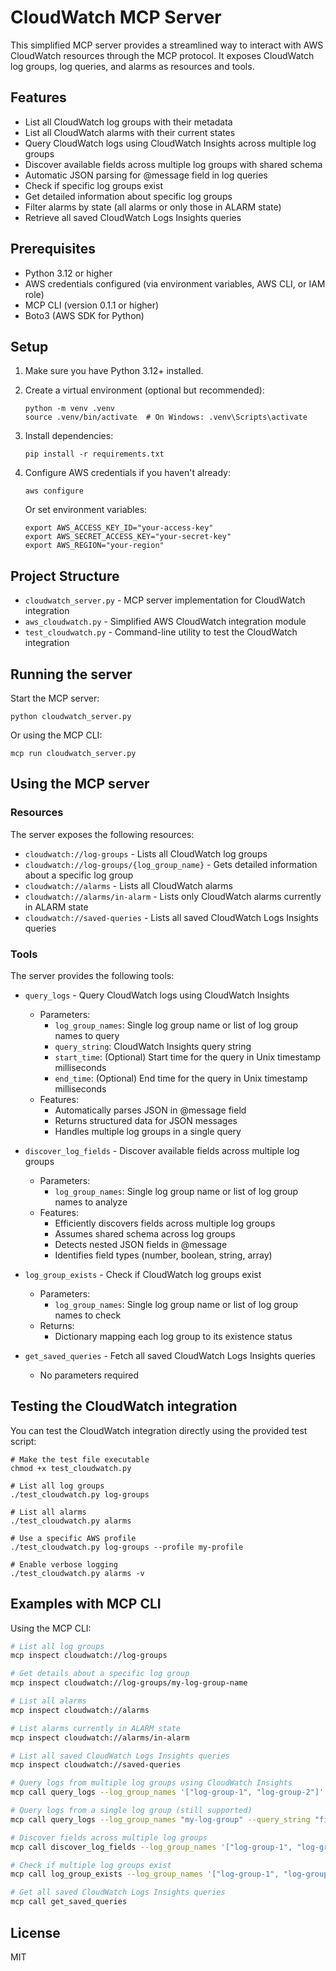 # CloudWatch MCP Server

This simplified MCP server provides a streamlined way to interact with AWS CloudWatch resources through the MCP protocol. It exposes CloudWatch log groups, log queries, and alarms as resources and tools.

## Features

- List all CloudWatch log groups with their metadata
- List all CloudWatch alarms with their current states
- Query CloudWatch logs using CloudWatch Insights across multiple log groups
- Discover available fields across multiple log groups with shared schema
- Automatic JSON parsing for @message field in log queries
- Check if specific log groups exist
- Get detailed information about specific log groups
- Filter alarms by state (all alarms or only those in ALARM state)
- Retrieve all saved CloudWatch Logs Insights queries

## Prerequisites

- Python 3.12 or higher
- AWS credentials configured (via environment variables, AWS CLI, or IAM role)
- MCP CLI (version 0.1.1 or higher)
- Boto3 (AWS SDK for Python)

## Setup

1. Make sure you have Python 3.12+ installed.

2. Create a virtual environment (optional but recommended):
   ```
   python -m venv .venv
   source .venv/bin/activate  # On Windows: .venv\Scripts\activate
   ```

3. Install dependencies:
   ```
   pip install -r requirements.txt
   ```

4. Configure AWS credentials if you haven't already:
   ```
   aws configure
   ```
   
   Or set environment variables:
   ```
   export AWS_ACCESS_KEY_ID="your-access-key"
   export AWS_SECRET_ACCESS_KEY="your-secret-key"
   export AWS_REGION="your-region"
   ```

## Project Structure

- `cloudwatch_server.py` - MCP server implementation for CloudWatch integration
- `aws_cloudwatch.py` - Simplified AWS CloudWatch integration module
- `test_cloudwatch.py` - Command-line utility to test the CloudWatch integration

## Running the server

Start the MCP server:

```
python cloudwatch_server.py
```

Or using the MCP CLI:

```
mcp run cloudwatch_server.py
```

## Using the MCP server

### Resources

The server exposes the following resources:

- `cloudwatch://log-groups` - Lists all CloudWatch log groups
- `cloudwatch://log-groups/{log_group_name}` - Gets detailed information about a specific log group
- `cloudwatch://alarms` - Lists all CloudWatch alarms
- `cloudwatch://alarms/in-alarm` - Lists only CloudWatch alarms currently in ALARM state
- `cloudwatch://saved-queries` - Lists all saved CloudWatch Logs Insights queries

### Tools

The server provides the following tools:

- `query_logs` - Query CloudWatch logs using CloudWatch Insights
  - Parameters:
    - `log_group_names`: Single log group name or list of log group names to query
    - `query_string`: CloudWatch Insights query string
    - `start_time`: (Optional) Start time for the query in Unix timestamp milliseconds
    - `end_time`: (Optional) End time for the query in Unix timestamp milliseconds
  - Features:
    - Automatically parses JSON in @message field
    - Returns structured data for JSON messages
    - Handles multiple log groups in a single query

- `discover_log_fields` - Discover available fields across multiple log groups
  - Parameters:
    - `log_group_names`: Single log group name or list of log group names to analyze
  - Features:
    - Efficiently discovers fields across multiple log groups
    - Assumes shared schema across log groups
    - Detects nested JSON fields in @message
    - Identifies field types (number, boolean, string, array)

- `log_group_exists` - Check if CloudWatch log groups exist
  - Parameters:
    - `log_group_names`: Single log group name or list of log group names to check
  - Returns:
    - Dictionary mapping each log group to its existence status

- `get_saved_queries` - Fetch all saved CloudWatch Logs Insights queries
  - No parameters required

## Testing the CloudWatch integration

You can test the CloudWatch integration directly using the provided test script:

```
# Make the test file executable
chmod +x test_cloudwatch.py

# List all log groups
./test_cloudwatch.py log-groups

# List all alarms
./test_cloudwatch.py alarms

# Use a specific AWS profile
./test_cloudwatch.py log-groups --profile my-profile

# Enable verbose logging
./test_cloudwatch.py alarms -v
```

## Examples with MCP CLI

Using the MCP CLI:

```bash
# List all log groups
mcp inspect cloudwatch://log-groups

# Get details about a specific log group
mcp inspect cloudwatch://log-groups/my-log-group-name

# List all alarms
mcp inspect cloudwatch://alarms

# List alarms currently in ALARM state
mcp inspect cloudwatch://alarms/in-alarm

# List all saved CloudWatch Logs Insights queries
mcp inspect cloudwatch://saved-queries

# Query logs from multiple log groups using CloudWatch Insights
mcp call query_logs --log_group_names '["log-group-1", "log-group-2"]' --query_string "fields @timestamp, @message | limit 10"

# Query logs from a single log group (still supported)
mcp call query_logs --log_group_names "my-log-group" --query_string "fields @timestamp, @message | limit 10"

# Discover fields across multiple log groups
mcp call discover_log_fields --log_group_names '["log-group-1", "log-group-2"]'

# Check if multiple log groups exist
mcp call log_group_exists --log_group_names '["log-group-1", "log-group-2"]'

# Get all saved CloudWatch Logs Insights queries
mcp call get_saved_queries
```

## License

MIT
